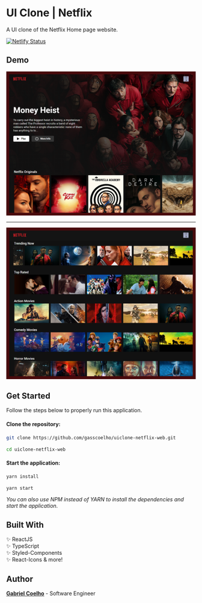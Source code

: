 # UI Clone | Netflix

A UI clone of the Netflix Home page website.

[![Netlify Status](https://api.netlify.com/api/v1/badges/ca5f4f70-12d8-449f-80f5-dd5440151a74/deploy-status)](https://app.netlify.com/sites/pensive-snyder-46bc57/deploys)

## Demo

![](.github/images/uiclone-netflix-1.png)

---

![](.github/images/uiclone-netflix-2.png)

## Get Started

Follow the steps below to properly run this application.

#### Clone the repository:

```bash
git clone https://github.com/gasscoelho/uiclone-netflix-web.git
```

```bash
cd uiclone-netflix-web
```

#### Start the application:

```bash
yarn install
```

```bash
yarn start
```

*You can also use NPM instead of YARN to install the dependencies and start the application.*

## Built With

✨ ReactJS <br />
✨ TypeScript <br />
✨ Styled-Components <br />
✨ React-Icons & more! <br />

## Author

**[Gabriel Coelho](https://gasscoelho.me/en)** - Software Engineer

